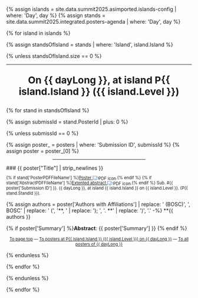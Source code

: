 {% assign islands = site.data.summit2025.asimported.islands-config | where: 'Day', day %}
{% assign stands  = site.data.summit2025.integrated.posters-agenda | where: 'Day', day %}

{% for island in islands %}

{% assign standsOfIsland = stands | where: 'Island', island.Island %}

{% unless standsOfIsland.size == 0 %}

<hr>
<p id="P{{ island.Island }}-{{ day }}" align="center" style="font-weight: bold; font-size: 1.875em">On {{ dayLong }}, at island P{{ island.Island }} ({{ island.Level }})</p>

{% for stand in standsOfIsland %}

{% assign submissId = stand.PosterId | plus: 0 %}

{% unless submissId == 0 %}

{% assign poster_ = posters | where: 'Submission ID', submissId %}
{% assign poster  = poster_[0] %}

<hr style="width:50%;;margin-left:25%">
### {{ poster["Title"] | strip_newlines }}

<p style="font-size: 80%;">
{% if stand['PosterPDFFileName']   %}<a href="media/proceedings/{{ stand['PosterPDFFileName'] }}">Poster <img style="display: inline-block; vertical-align: middle; height: auto; max-height: 1em;" src="media/logos/inline-pdf-logo.svg" alt="PDF icon"/></a>.{% endif %}
{% if stand['AbstractPDFFileName'] %}<a href="media/proceedings/{{ stand['AbstractPDFFileName'] }}">Extented abstract <img style="display: inline-block; vertical-align: middle; height: auto; max-height: 1em;" src="media/logos/inline-pdf-logo.svg" alt="PDF icon"/></a>.{% endif %}
Sub. #{{ poster['Submission ID'] }}.
{{ dayLong }}, at island {{ island.Island }} on {{ island.Level }}.
(P{{ stand.StandId }}).</p>

{% assign authors = poster['Authors with Affiliations'] | replace: ' (BOSC)', ', BOSC' | replace: ' (', '**, ' | replace: '); ', '. **' | replace: ')', '.' -%}
**{{ authors }}

{% if poster['Summary'] %}**Abstract**: {{ poster['Summary'] }} {% endif %}

<p align="center" style="font-size: 0.8em"><a class="backnavigation" href="#summary">To page top</a> &mdash; <a href="#P{{ island.Island }}-{{ day }}" class="backnavigation">To posters at P{{ island.Island }} ({{ island.Level }}) on {{ dayLong }}</a> &mdash; <a href="#{{ day }}" class="backnavigation">To all posters of {{ dayLong }}</a></p>

{% endunless %}

{% endfor %}

{% endunless %}

{% endfor %}
